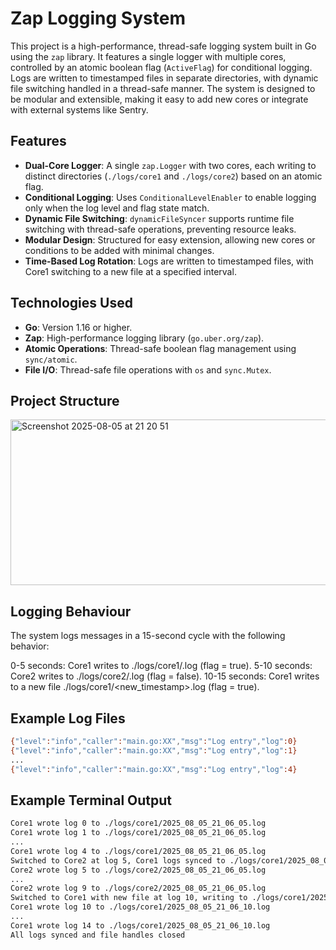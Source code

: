 # Zap Logging System

This project is a high-performance, thread-safe logging system built in Go using the `zap` library. It features a single logger with multiple cores, controlled by an atomic boolean flag (`ActiveFlag`) for conditional logging. Logs are written to timestamped files in separate directories, with dynamic file switching handled in a thread-safe manner. The system is designed to be modular and extensible, making it easy to add new cores or integrate with external systems like Sentry.

## Features

- **Dual-Core Logger**: A single `zap.Logger` with two cores, each writing to distinct directories (`./logs/core1` and `./logs/core2`) based on an atomic flag.
- **Conditional Logging**: Uses `ConditionalLevelEnabler` to enable logging only when the log level and flag state match.
- **Dynamic File Switching**: `dynamicFileSyncer` supports runtime file switching with thread-safe operations, preventing resource leaks.
- **Modular Design**: Structured for easy extension, allowing new cores or conditions to be added with minimal changes.
- **Time-Based Log Rotation**: Logs are written to timestamped files, with Core1 switching to a new file at a specified interval.

## Technologies Used

- **Go**: Version 1.16 or higher.
- **Zap**: High-performance logging library (`go.uber.org/zap`).
- **Atomic Operations**: Thread-safe boolean flag management using `sync/atomic`.
- **File I/O**: Thread-safe file operations with `os` and `sync.Mutex`.

## Project Structure
<img width="824" height="265" alt="Screenshot 2025-08-05 at 21 20 51" src="https://github.com/user-attachments/assets/82d3250d-d6fc-4800-a268-5d788c0ff9cc" />

## Logging Behaviour
The system logs messages in a 15-second cycle with the following behavior:

0-5 seconds: Core1 writes to ./logs/core1/<timestamp>.log (flag = true).
5-10 seconds: Core2 writes to ./logs/core2/<timestamp>.log (flag = false).
10-15 seconds: Core1 writes to a new file ./logs/core1/<new_timestamp>.log (flag = true).

## Example Log Files
```bash
{"level":"info","caller":"main.go:XX","msg":"Log entry","log":0}
{"level":"info","caller":"main.go:XX","msg":"Log entry","log":1}
...
{"level":"info","caller":"main.go:XX","msg":"Log entry","log":4}
```

## Example Terminal Output
```bash
Core1 wrote log 0 to ./logs/core1/2025_08_05_21_06_05.log
Core1 wrote log 1 to ./logs/core1/2025_08_05_21_06_05.log
...
Core1 wrote log 4 to ./logs/core1/2025_08_05_21_06_05.log
Switched to Core2 at log 5, Core1 logs synced to ./logs/core1/2025_08_05_21_06_05.log
Core2 wrote log 5 to ./logs/core2/2025_08_05_21_06_05.log
...
Core2 wrote log 9 to ./logs/core2/2025_08_05_21_06_05.log
Switched to Core1 with new file at log 10, writing to ./logs/core1/2025_08_05_21_06_10.log
Core1 wrote log 10 to ./logs/core1/2025_08_05_21_06_10.log
...
Core1 wrote log 14 to ./logs/core1/2025_08_05_21_06_10.log
All logs synced and file handles closed
```
